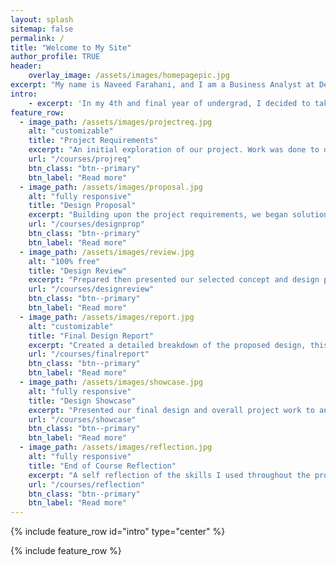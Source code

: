 ```yaml
---
layout: splash
sitemap: false
permalink: /
title: "Welcome to My Site"
author_profile: TRUE
header: 
    overlay_image: /assets/images/homepagepic.jpg
excerpt: "My name is Naveed Farahani, and I am a Business Analyst at Deloitte within their Systems Engineering practice. As someone who is passionate about climate change, I am currently looking for professional opportunities to gain experience within the sustainability space. You can read my resume [here](https://naveedfarahani.github.io/resume) and my contact information is in the sidebar. That's enough talk! This website is dedicated to some of the work I completed as a Chemical Engineering undergraduate at the University of Toronto. I hope you enjoy!"
intro: 
    - excerpt: 'In my 4th and final year of undergrad, I decided to take part in UofTs Multidisciplinary Capstone Design course (APS490Y). As part of a team of 6 Chemical and Mechanical engineering students, we were tasked with designing a portable human powered water purification device for the Canadian disaster relief charity, GlobalMedic. You can read more [here!](https://naveedfarahani.github.io/courses/capstoneintro)'
feature_row:
  - image_path: /assets/images/projectreq.jpg
    alt: "customizable"
    title: "Project Requirements"
    excerpt: "An initial exploration of our project. Work was done to define our scope, this included understanding the service environment/stakeholders, and detailing functions, objectives, constraints of any design."
    url: "/courses/projreq"
    btn_class: "btn--primary"
    btn_label: "Read more"
  - image_path: /assets/images/proposal.jpg
    alt: "fully responsive"
    title: "Design Proposal"
    excerpt: "Building upon the project requirements, we began solution ideation. Alternative designs were brainstormed before evaluations against objectives resulted in choosing the best design to continue with going forward."
    url: "/courses/designprop"
    btn_class: "btn--primary"
    btn_label: "Read more"
  - image_path: /assets/images/review.jpg
    alt: "100% free"
    title: "Design Review"
    excerpt: "Prepared then presented our selected concept and design process to our client and project supervisor with the purpose of receiving a go/no go decision."
    url: "/courses/designreview"
    btn_class: "btn--primary"
    btn_label: "Read more"  
  - image_path: /assets/images/report.jpg
    alt: "customizable"
    title: "Final Design Report"
    excerpt: "Created a detailed breakdown of the proposed design, this included bill of materials, safety, ergonomics, lifecycle assessments, instruction manuals, and economic analyses."
    url: "/courses/finalreport"
    btn_class: "btn--primary"
    btn_label: "Read more"
  - image_path: /assets/images/showcase.jpg
    alt: "fully responsive"
    title: "Design Showcase"
    excerpt: "Presented our final design and overall project work to an audience."
    url: "/courses/showcase"
    btn_class: "btn--primary"
    btn_label: "Read more"
  - image_path: /assets/images/reflection.jpg
    alt: "fully responsive"
    title: "End of Course Reflection"
    excerpt: "A self reflection of the skills I used throughout the project, and the experience I gained."
    url: "/courses/reflection"
    btn_class: "btn--primary"
    btn_label: "Read more"
---
```


{% include feature_row id="intro" type="center" %}

{% include feature_row %}
